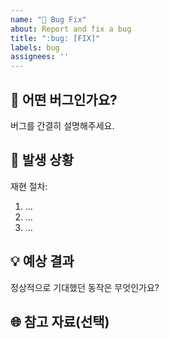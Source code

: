```yaml
---
name: "🐛 Bug Fix"
about: Report and fix a bug
title: ":bug: [FIX]"
labels: bug
assignees: ''
---
```


## :bug: 어떤 버그인가요?
버그를 간결히 설명해주세요.



## :rotating_light: 발생 상황
재현 절차:
1. …
2. …
3. …



## :bulb: 예상 결과
정상적으로 기대했던 동작은 무엇인가요?



## :globe_with_meridians: 참고 자료(선택)